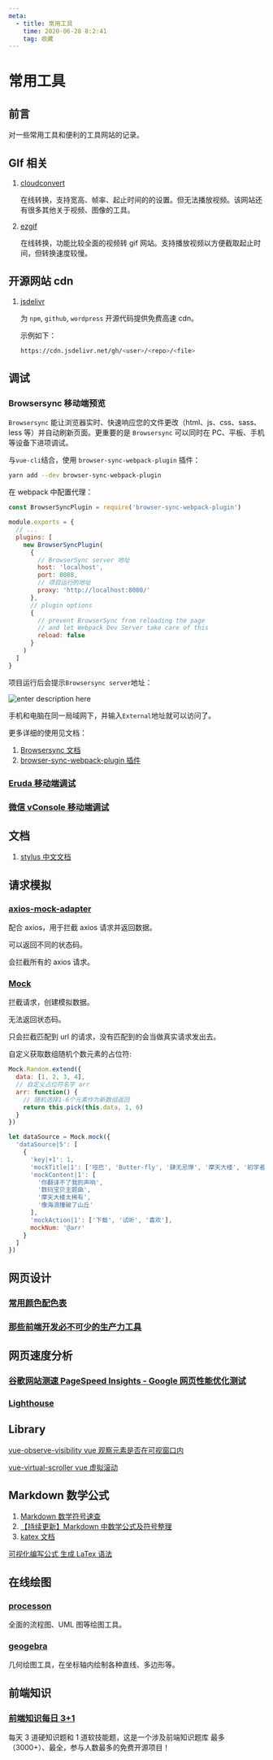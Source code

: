 ```yaml
---
meta:
  - title: 常用工具
    time: 2020-06-28 8:2:41
    tag: 收藏
---
```


# 常用工具

## 前言

对一些常用工具和便利的工具网站的记录。

<!-- more -->

## GIf 相关

1. [cloudconvert](https://cloudconvert.com/mp4-to-gif)

   在线转换，支持宽高、帧率、起止时间的的设置。但无法播放视频。该网站还有很多其他关于视频、图像的工具。

2. [ezgif](https://ezgif.com/video-to-gif)

   在线转换，功能比较全面的视频转 gif 网站。支持播放视频以方便截取起止时间，但转换速度较慢。

## 开源网站 cdn

1. [jsdelivr](http://www.jsdelivr.com)

   为 `npm`, `github`, `wordpress` 开源代码提供免费高速 cdn。

   示例如下：

   ```bash
   https://cdn.jsdelivr.net/gh/<user>/<repo>/<file>
   ```

## 调试

### Browsersync 移动端预览

`Browsersync` 能让浏览器实时、快速响应您的文件更改（html、js、css、sass、less 等）并自动刷新页面。更重要的是 `Browsersync` 可以同时在 PC、平板、手机等设备下进项调试。

与`vue-cli`结合，使用 `browser-sync-webpack-plugin` 插件：

```bash
yarn add --dev browser-sync-webpack-plugin

```

在 webpack 中配置代理：

```js
const BrowserSyncPlugin = require('browser-sync-webpack-plugin')

module.exports = {
  // ...
  plugins: [
    new BrowserSyncPlugin(
      {
        // BrowserSync server 地址
        host: 'localhost',
        port: 8088,
        // 项目运行的地址
        proxy: 'http://localhost:8080/'
      },
      // plugin options
      {
        // prevent BrowserSync from reloading the page
        // and let Webpack Dev Server take care of this
        reload: false
      }
    )
  ]
}
```

项目运行后会提示`Browsersync server`地址：

![enter description here](https://fireli-1256465711.cos.ap-chengdu.myqcloud.com/img/1584062306027.png)

手机和电脑在同一局域网下，并输入`External`地址就可以访问了。

更多详细的使用见文档：

1. [Browsersync 文档](http://www.browsersync.cn/)
2. [browser-sync-webpack-plugin 插件](https://www.npmjs.com/package/browser-sync-webpack-plugin)

### [Eruda 移动端调试](https://github.com/liriliri/eruda/blob/master/doc/README_CN.md)

### [微信 vConsole 移动端调试](https://github.com/Tencent/vConsole/blob/dev/doc/tutorial_CN.md)

## 文档

1. [stylus 中文文档](https://www.zhangxinxu.com/jq/stylus/)

## 请求模拟

### [axios-mock-adapter](https://github.com/ctimmerm/axios-mock-adapter)

配合 axios，用于拦截 axios 请求并返回数据。

可以返回不同的状态码。

会拦截所有的 axios 请求。

### [Mock](https://github.com/nuysoft/Mock)

拦截请求，创建模拟数据。

无法返回状态码。

只会拦截匹配到 url 的请求，没有匹配到的会当做真实请求发出去。

自定义获取数组随机个数元素的占位符:

```js
Mock.Random.extend({
  data: [1, 2, 3, 4],
  // ⾃定义占位符名字 arr
  arr: function() {
    // 随机选择1-6个元素作为新数组返回
    return this.pick(this.data, 1, 6)
  }
})

let dataSource = Mock.mock({
  'dataSource|5': [
    {
      'key|+1': 1,
      'mockTitle|1': ['哑巴', 'Butter-fly', '肆无忌惮', '摩天大楼', '初学者'],
      'mockContent|1': [
        '你翻译不了我的声响',
        '数码宝贝主题曲',
        '摩天大楼太稀有',
        '像海浪撞破了山丘'
      ],
      'mockAction|1': ['下载', '试听', '喜欢'],
      mockNum: '@arr'
    }
  ]
})
```

## 网页设计

### [常用颜色配色表](http://tool.c7sky.com/webcolor/)

### [那些前端开发必不可少的生产力工具](https://juejin.im/post/6854573221417582600)

## 网页速度分析

### [谷歌网站测速 PageSpeed Insights - Google 网页性能优化测试](https://www.googlespeed.cn/)

### [Lighthouse](https://www.cnblogs.com/zengfp/p/9888048.html)

## Library

[vue-observe-visibility vue 观察元素是否在可视窗口内](https://github.com/Akryum/vue-observe-visibility)

[vue-virtual-scroller vue 虚拟滚动](https://github.com/Akryum/vue-virtual-scroller)

## Markdown 数学公式

1. [Markdown 数学符号速查](https://www.cnblogs.com/mengsuenyan/p/12614058.html)
2. [【持续更新】Markdown 中数学公式及符号整理](https://blog.csdn.net/qq_18150255/article/details/88040858?utm_medium=distribute.pc_relevant.none-task-blog-BlogCommendFromMachineLearnPai2-4.channel_param&depth_1-utm_source=distribute.pc_relevant.none-task-blog-BlogCommendFromMachineLearnPai2-4.channel_param)
3. [katex 文档](https://katex.org/docs/supported.html)

[可视化编写公式 生成 LaTex 语法](http://www.wiris.com/editor/demo/en/developers)

## 在线绘图

### [processon](https://www.processon.com/)

全面的流程图、UML 图等绘图工具。

### [geogebra](https://www.geogebra.org/)

几何绘图工具，在坐标轴内绘制各种直线、多边形等。

## 前端知识

### [前端知识每日 3+1](http://www.h-camel.com/index.html)

每天 3 道硬知识题和 1 道软技能题，这是一个涉及前端知识题库 最多（3000+）、最全，参与人数最多的免费开源项目！
